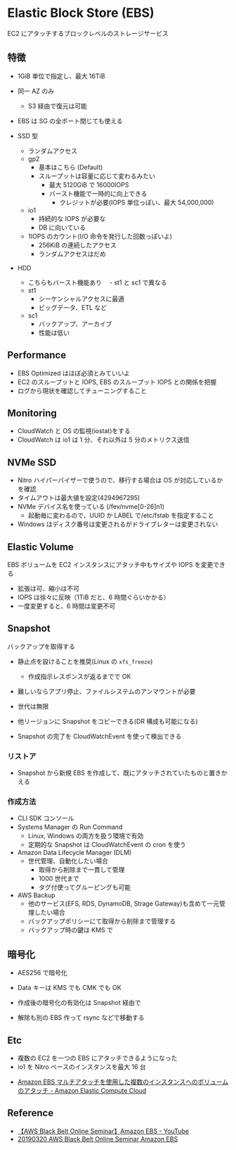# Elastic Block Store (EBS)

EC2 にアタッチするブロックレベルのストレージサービス

## 特徴

- 1GiB 単位で指定し、最大 16TiB
- 同一 AZ のみ
  - S3 経由で復元は可能
- EBS は SG の全ポート閉じても使える

- SSD 型
  - ランダムアクセス
  - gp2
    - 基本はこちら (Default)
    - スループットは容量に応じて変わるみたい
      - 最大 5120GiB で 16000IOPS
      - バースト機能で一時的に向上できる
        - クレジットが必要(IOPS 単位っぽい、最大 54,000,000)
  - io1
    - 持続的な IOPS が必要な
    - DB に向いている
  - 1IOPS のカウント(I/O 命令を発行した回数っぽいよ)
    - 256KiB の連続したアクセス
    - ランダムアクセスはだめ
- HDD
  - こちらもバースト機能あり
    　- st1 と sc1 で異なる
  - st1
    - シーケンシャルアクセスに最適
    - ビッグデータ、ETL など
  - sc1
    - バックアップ、アーカイブ
    - 性能は低い

## Performance

- EBS Optimized はほぼ必須とみていいよ
- EC2 のスループットと IOPS, EBS のスループット IOPS との関係を把握
- ログから現状を確認してチューニングすること

## Monitoring

- CloudWatch と OS の監視(iostat)をする
- CloudWatch は io1 は 1 分、それ以外は 5 分のメトリクス送信

## NVMe SSD

- Nitro ハイパーバイザーで使うので、移行する場合は OS が対応しているかを確認
- タイムアウトは最大値を設定(4294967295)
- NVMe デバイス名を使っている (/fev/nvme[0-26]n1)
  - 起動毎に変わるので、UUID か LABEL で/etc/fstab を指定すること
- Windows はディスク番号は変更されるがドライブレターは変更されない

## Elastic Volume

EBS ボリュームを EC2 インスタンスにアタッチ中もサイズや IOPS を変更できる

- 拡張は可、縮小は不可
- IOPS は徐々に反映（1TiB だと、6 時間ぐらいかかる）
- 一度変更すると、6 時間は変更不可

## Snapshot

バックアップを取得する

- 静止点を設けることを推奨(Linux の `xfs_freeze`)
  - 作成指示レスポンスが返るまでで OK
- 難しいならアプリ停止、ファイルシステムのアンマウントが必要
- 世代は無限

- 他リージョンに Snapshot をコピーできる(DR 構成も可能になる)

- Snapshot の完了を CloudWatchEvent を使って検出できる

### リストア

- Snapshot から新規 EBS を作成して、既にアタッチされていたものと置きかえる

### 作成方法

- CLI SDK コンソール
- Systems Manager の Run Command
  - Linux, Windows の両方を扱う環境で有効
  - 定期的な Snapshot は CloudWatchEvent の cron を使う
- Amazon Data Lifecycle Manager (DLM)
  - 世代管理、自動化したい場合
    - 取得から削除まで一貫して管理
    - 1000 世代まで
    - タグ付使ってグルーピングも可能
- AWS Backup
  - 他のサービス(EFS, RDS, DynamoDB, Strage Gateway)も含めて一元管理したい場合
  - バックアップポリシーにて取得から削除まで管理する
  - バックアップ時の鍵は KMS で

## 暗号化

- AES256 で暗号化
- Data キーは KMS でも CMK でも OK

- 作成後の暗号化の有効化は Snapshot 経由で
- 解除も別の EBS 作って rsync などで移動する

## Etc

- 複数の EC2 を一つの EBS にアタッチできるようになった
- io1 を Nitro ベースのインスタンスを最大 16 台

* [Amazon EBS マルチアタッチを使用した複数のインスタンスへのボリュームのアタッチ - Amazon Elastic Compute Cloud](https://docs.aws.amazon.com/ja_jp/AWSEC2/latest/UserGuide/ebs-volumes-multi.html#considerations)

## Reference

- [【AWS Black Belt Online Seminar】Amazon EBS - YouTube](https://youtu.be/ffND-tX1Qxs)
- [20190320 AWS Black Belt Online Seminar Amazon EBS](https://www.slideshare.net/AmazonWebServicesJapan/20190320-aws-black-belt-online-seminar-amazon-ebs/)
